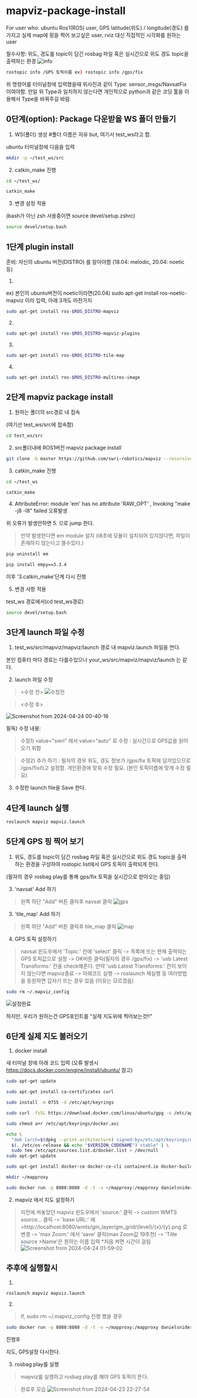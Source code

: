 # mapviz-package-install

For user who: ubuntu Ros1(ROS) user, GPS latitude(위도) / longitude(경도) 를 가지고 실제 map에 핑을 찍어 보고싶은 user, rviz 대신 직접적인 시각화를 원하는 user

필수사항: 위도, 경도를 topic이 담긴 rosbag 파일 혹은 실시간으로 위도 경도 topic을 출력하는 환경
![info](https://github.com/donghyunkim39/mapviz-package-install/assets/163104650/bb8ec5d1-ff4e-4dfe-a6b5-c45aa1131927)


```bash
rostopic info /GPS 토픽이름 ex) rostopic info /gps/fix
```
위 명령어를 터미널창에 입력했을때 위사진과 같이 Type: sensor_msgs/NavsatFix 이여야함.
만일 위 Type과 일치하지 않는다면 개인적으로 python과 같은 코딩 툴을 이용해서 Type을 바꿔주길 바람.

## 0단계(option): Package 다운받을 WS 폴더 만들기 

1) WS(폴더) 생성 #폴더 이름은 자유 but, 여기서 test_ws라고 함.
   
ubuntu 터미널창에 다음을 입력

```bash
mkdir -p ~/test_ws/src
```
2) catkin_make 진행
```bash
cd ~/test_ws/
```

```bash
catkin_make
```
3) 변경 설정 적용
  
(bash가 아닌 zsh 사용중이면 source devel/setup.zshrc)
```bash
source devel/setup.bash
```

## 1단계 plugin install

준비: 자신의 ubuntu 버전(DISTRO) 를 알아야함 (18.04: melodic, 20.04: noetic 등)

1)

ex) 본인의 ubuntu버전이 noetic이라면(20.04) sudo apt-get install ros-noetic-mapviz 이라 입력, 아래 3개도 마찬가지
```bash
sudo apt-get install ros-$ROS_DISTRO-mapviz
```

2)
```bash
sudo apt-get install ros-$ROS_DISTRO-mapviz-plugins
```

3)
```bash
sudo apt-get install ros-$ROS_DISTRO-tile-map
```

4)
```bash
sudo apt-get install ros-$ROS_DISTRO-multires-image
```

## 2단계 mapviz package install

1) 원하는 폴더의 src경로 내 접속
   
(여기선 test_ws/src에 접속함)
```bash
cd test_ws/src
```

2) src폴더내에 ROS1버전 mapviz package install
   
```bash
git clone -b master https://github.com/swri-robotics/mapviz --recursive
```

3) catkin_make 진행

```bash
cd ~/test_ws
```

```bash
catkin_make
```

4) AttributeError: module 'em' has no attribute 'RAW_OPT' , Invoking "make -j8 -l8" failed  오류발생
   
위 오류가 발생안하면  5. 으로 jump 한다.
>만약 발생한다면 em module 설치
>(애초에 모듈이 설치되어 있지않다면, 파일이 존재하지 않는다고 뜰수있다.)

```bash
pip uninstall em
```


```bash
pip install empy==3.3.4
```
이후 '3.catkin_make'단계 다시 진행

5) 변경 사항 적용

test_ws 경로에서(cd test_ws경로)
```bash
source devel/setup.bash
```

## 3단계 launch 파일 수정

1) test_ws/src/mapviz/mapviz/launch 경로 내 mapviz.launch 파일을 연다.
  
  본인 컴퓨터 마다 경로는 다를수있으나 your_ws/src/mapviz/mapviz/launch 는 같다.

2) launch 파일 수정


> <수정 전>
![수정전](https://github.com/donghyunkim39/mapviz-package-install/assets/163104650/775ce8ad-2375-4fd3-866d-a97889d8b6b7)

> <수정 후>

![Screenshot from 2024-04-24 00-40-16](https://github.com/donghyunkim39/mapviz-package-install/assets/163104650/d791c786-538e-43f7-927f-48d4d7af9ec6)

필독) 수정 내용:

> 수정1) value="swri" 에서 value="auto" 로 수정 
>: 실시간으로 GPS값을 읽어오기 위함
 
> 수정2) <remap from="fix" to="/gps/fix"/> 추가 하기 
>: 필자의 경우 위도, 경도 정보가 /gps/fix 토픽에 담겨있으므로 /gps/fix라고 설정함. 개인환경에 맞춰 수정 필요.
>(본인 토픽이름에 맞게 수정 필요) 

 3) 수정한 launch file을 Save 한다.

## 4단계 launch 실행

```bash
roslaunch mapviz mapviz.launch
```

## 5단계 GPS 핑 찍어 보기

1) 위도, 경도를 topic이 담긴 rosbag 파일 혹은 실시간으로 위도 경도 topic을 출력하는 환경을 구성하여 rostopic list에서 GPS 토픽이 출력되게 한다.
   
 (필자의 경우 rosbag play를 통해 gps/fix 토픽을 실시간으로 받아오는 중임)

3) 'navsat' Add 하기

>왼쪽 하단 "Add" 버튼 클릭후 navsat 클릭
![gps](https://github.com/donghyunkim39/mapviz-package-install/assets/163104650/40b9ebb3-2a1a-4db4-beef-08bc4415e0ec)


3) 'tile_map' Add 하기
   
>왼쪽 하단 "Add" 버튼 클릭후 tile_map 클릭
![map](https://github.com/donghyunkim39/mapviz-package-install/assets/163104650/1c98f83c-294d-4b49-8137-5cd166a843d4)

4) GPS 토픽 설정하기
   
> navsat 윈도우에서 'Topic:' 칸에 'select' 클릭 -> 목록에 뜨는 현재 출력되는 GPS 토픽값으로 설정 -> OK버튼 클릭(필자의 경우 /gps/fix)
 -> 'usb Latest Transforms:' 칸을 check해준다.
만약 'usb Latest Transforms:' 칸이 보이지 않는다면  mapviz종료 -> 아래코드 실행 -> roslaunch 재실행 등 여러방법을 동원하면 갑자기 뜨는 경우 있음 (이유는 모르겠음)

```bash
sudo rm ~/.mapviz_config
```
![설정완료](https://github.com/donghyunkim39/mapviz-package-install/assets/163104650/9a7576fa-149e-4ceb-a6b7-5f935c799794)

하지만, 우리가 원하는건 GPS포인트를 "실제 지도위에 찍어보는것!!"

## 6단계 실제 지도 불러오기

1) docker install

새 터미널 창에 아래 코드 입력 (오류 발생시 https://docs.docker.com/engine/install/ubuntu/ 참고)
```bash
sudo apt-get update
```
```bash
sudo apt-get install ca-certificates curl
```
```bash
sudo install -m 0755 -d /etc/apt/keyrings
```
```bash
sudo curl -fsSL https://download.docker.com/linux/ubuntu/gpg -o /etc/apt/keyrings/docker.asc
```
```bash
sudo chmod a+r /etc/apt/keyrings/docker.asc
```

```bash
echo \
  "deb [arch=$(dpkg --print-architecture) signed-by=/etc/apt/keyrings/docker.asc] https://download.docker.com/linux/ubuntu \
  $(. /etc/os-release && echo "$VERSION_CODENAME") stable" | \
  sudo tee /etc/apt/sources.list.d/docker.list > /dev/null
sudo apt-get update
```
```bash
sudo apt-get install docker-ce docker-ce-cli containerd.io docker-buildx-plugin docker-compose-plugin
```
```bash
mkdir ~/mapproxy
```
```bash
sudo docker run -p 8080:8080 -d -t -v ~/mapproxy:/mapproxy danielsnider/mapproxy
```

2) mapviz 에서 지도 설정하기
>이전에 켜놓았던 mapviz 윈도우에서 'source:' 클릭 -> custom WMTS source... 클릭 -> 'base URL:' 에 >http://localhost:8080/wmts/gm_layer/gm_grid/{level}/{x}/{y}.png 로 변경 -> 'max Zoom:' 에서 'save' 클릭(max Zoom값 19추천) -> 'Title source >Name'은 원하는 이름 입력
*처음 켜면 시간이 걸림
![Screenshot from 2024-04-24 01-59-02](https://github.com/donghyunkim39/mapviz-package-install/assets/163104650/f33764f6-1107-4ae4-94f1-42930e616bc8)

## 추후에 실행할시

1)

```bash
roslaunch mapviz mapviz.launch
```

2)

>If, sudo rm ~/.mapviz_config 진행 했을 경우

```bash
sudo docker run -p 8080:8080 -d -t -v ~/mapproxy:/mapproxy danielsnider/mapproxy
```
진행후

지도, GPS설정 다시한다.

3) rosbag play를 실행
> mapviz를 실행하고 rosbag play를 해야 GPS 토픽이 뜬다.


> 완료후 모습
>![Screenshot from 2024-04-23 22-27-54](https://github.com/donghyunkim39/mapviz-package-install/assets/163104650/4ac91a7e-69a6-49de-8548-c3f24367b65a)

